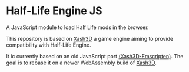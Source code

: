 # Half-Life Engine JS

A JavaScript module to load Half Life mods in the browser.

This repository is based on [Xash3D](https://github.com/FWGS/xash3d-fwgs) a game engine aiming to provide compatibility with Half-Life Engine.

It ic currently based on an old JavaScript port [(Xash3D-Emscripten)](https://github.com/iCrazyBlaze/Xash3D-Emscripten). The goal is to rebase it on a newer WebAssembly build of [Xash3D](https://github.com/FWGS/xash3d-fwgs).
